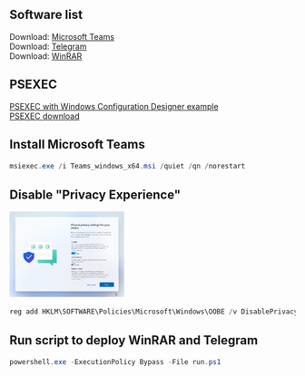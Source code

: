 ## Software list
Download: [Microsoft Teams](https://learn.microsoft.com/en-us/microsoftteams/msi-deployment) <br />
Download: [Telegram](https://desktop.telegram.org/) <br />
Download: [WinRAR](https://www.win-rar.com/download.html?&L=0) <br />

## PSEXEC
[PSEXEC with Windows Configuration Designer example](https://learn.microsoft.com/en-us/windows/configuration/provisioning-packages/provisioning-script-to-install-app#powershell-example) <br />
[PSEXEC download](https://learn.microsoft.com/en-us/sysinternals/downloads/psexec)

## Install Microsoft Teams <br />
```powershell
msiexec.exe /i Teams_windows_x64.msi /quiet /qn /norestart
```

## Disable "Privacy Experience" <br />
<img src="img/privacySettings.png" width=40% height=40%>

```powershell
reg add HKLM\SOFTWARE\Policies\Microsoft\Windows\OOBE /v DisablePrivacyExperience /t REG_DWORD /d 1
```

## Run script to deploy WinRAR and Telegram
```powershell
powershell.exe -ExecutionPolicy Bypass -File run.ps1
```
